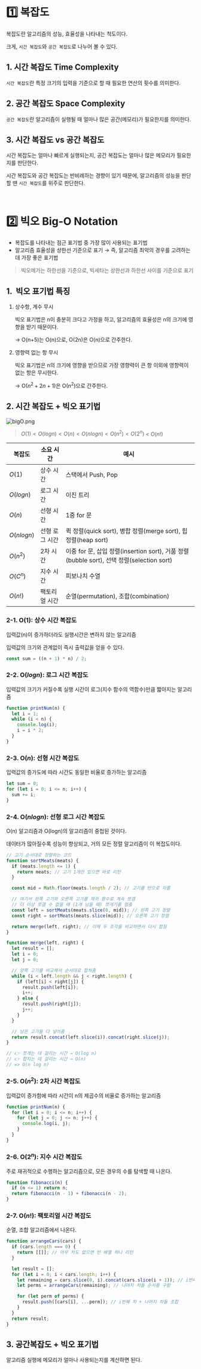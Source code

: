 # 1️⃣ 복잡도

복잡도란 알고리즘의 성능, 효율성을 나타내는 척도이다.

크게, `시간 복잡도`와 `공간 복잡도`로 나누어 볼 수 있다.

## 1. 시간 복잡도 Time Complexity

`시간 복잡도`란 특정 크기의 입력을 기준으로 할 때 필요한 연산의 횟수를 의미한다.

## 2. 공간 복잡도 Space Complexity

`공간 복잡도`란 알고리즘이 실행될 때 얼마나 많은 공간(메모리)가 필요한지를 의미한다.

## 3. 시간 복잡도 vs 공간 복잡도

시간 복잡도는 얼마나 빠르게 실행되는지, 공간 복잡도는 얼마나 많은 메모리가 필요한지를 판단한다.

시간 복잡도와 공간 복잡도는 반비례하는 경향이 있기 때문에, 알고리즘의 성능을 판단할 땐 `시간 복잡도`를 위주로 판단한다.

<br>

# 2️⃣ 빅오 Big-O Notation

- 복잡도를 나타내는 점근 표기법 중 가장 많이 사용되는 표기법
- 알고리즘 효율성을 상한선 기준으로 표기 → 즉, 알고리즘 최악의 경우를 고려하는데 가장 좋은 표기법

> 빅오메가는 하한선을 기준으로, 빅세타는 상한선과 하한선 사이를 기준으로 표기

## 1.  빅오 표기법 특징

1. 상수항, 계수 무시

   빅오 표기법은 n이 충분히 크다고 가정을 하고, 알고리즘의 효율성은 n의 크기에 영향을 받기 때문이다.

   → O(n+5)는 O(n)으로, O(2n)은 O(n)으로 간주한다.

2. 영향력 없는 항 무시

   빅오 표기법은 n의 크기에 영향을 받으므로 가장 영향력이 큰 항 이외에 영향력이 없는 항은 무시한다.

   → O($n^2 + 2n + 1$)은 O($n^2$)으로 간주한다.

## 2. 시간 복잡도 + 빅오 표기법

![bigO.png](./img/bigO/bigO.png)

> $O(1) < O(log n) < O(n) < O(n logn) < O(n^2) < O(2^n)$ < $O(n!)$

| 복잡도       | 소요 시간      | 예시                                                                                      |
| ------------ | -------------- | ----------------------------------------------------------------------------------------- |
| $O(1)$       | 상수 시간      | 스택에서 Push, Pop                                                                        |
| $O(log n)$   | 로그 시간      | 이진 트리                                                                                 |
| $O(n)$       | 선형 시간      | 1중 for 문                                                                                |
| $O(n log n)$ | 선형 로그 시간 | 퀵 정렬(quick sort), 병합 정렬(merge sort), 힙 정렬(heap sort)                            |
| $O(n^2)$     | 2차 시간       | 이중 for 문, 삽입 정렬(insertion sort), 거품 정렬(bubble sort), 선택 정렬(selection sort) |
| $O(C^n)$     | 지수 시간      | 피보나치 수열                                                                             |
| $O(n!)$      | 팩토리얼 시간  | 순열(permutation), 조합(combination)                                                      |

### 2-1. O(1): 상수 시간 복잡도

입력값(n)이 증가하더라도 실행시간은 변하지 않는 알고리즘

입력값의 크기와 관계없이 즉시 출력값을 얻을 수 있다.

```jsx
const sum = ((n + 1) * n) / 2;
```

### 2-2. O($logn$): 로그 시간 복잡도

입력값의 크기가 커질수록 실행 시간이 로그(지수 함수의 역함수)만큼 짧아지는 알고리즘

```jsx
function printNum(n) {
  let i = 1;
  while (i < n) {
    console.log(i);
    i = i * 2;
  }
}
```

### 2-3. O($n$): 선형 시간 복잡도

입력값의 증가도에 따라 시간도 동일한 비율로 증가하는 알고리즘

```jsx
let sum = 0;
for (let i = 0; i <= n; i++) {
  sum += i;
}
```

### 2-4. O($nlogn$): 선형 로그 시간 복잡도

O(n) 알고리즘과 O(logn)의 알고리즘이 중첩된 것이다.

데이터가 많아질수록 성능이 향상되고, 거의 모든 정렬 알고리즘이 이 복잡도이다.

```jsx
// 고기 순서대로 정렬하는 코드
function sortMeats(meats) {
  if (meats.length <= 1) {
    return meats; // 고기 1개만 있으면 바로 리턴
  }

  const mid = Math.floor(meats.length / 2); // 고기를 반으로 자름

  // 여기서 왼쪽 고기와 오른쪽 고기를 재귀 함수로 계속 쪼갬
  // 더 이상 쪼갤 수 없을 때 (1개 남을 때) 쪼개기를 멈춤
  const left = sortMeats(meats.slice(0, mid)); // 왼쪽 고기 정렬
  const right = sortMeats(meats.slice(mid)); // 오른쪽 고기 정렬

  return merge(left, right); // 이제 두 조각을 비교하면서 다시 합침
}

function merge(left, right) {
  let result = [];
  let i = 0;
  let j = 0;

  // 양쪽 고기를 비교해서 순서대로 합쳐줌
  while (i < left.length && j < right.length) {
    if (left[i] < right[j]) {
      result.push(left[i]);
      i++;
    } else {
      result.push(right[j]);
      j++;
    }
  }

  // 남은 고기들 다 넣어줌
  return result.concat(left.slice(i)).concat(right.slice(j));
}

// 👉 쪼개는 데 걸리는 시간 → O(log n)
// 👉 합치는 데 걸리는 시간 → O(n)
// => O(n log n)
```

### 2-5. O($n^2$): 2차 시간 복잡도

입력값이 증가함에 따라 시간이 n의 제곱수의 비율로 증가하는 알고리즘

```jsx
function printNum(n) {
  for (let i = 0; i <= n; i++) {
    for (let j = 0; j <= n; j++) {
      console.log(i, j);
    }
  }
}
```

### 2-6. O($2^n$): 지수 시간 복잡도

주로 재귀적으로 수행하는 알고리즘으로, 모든 경우의 수를 탐색할 때 나온다.

```jsx
function fibonacci(n) {
  if (n <= 1) return n;
  return fibonacci(n - 1) + fibonacci(n - 2);
}
```

### 2-7. O($n!$): 팩토리얼 시간 복잡도

순열, 조합 알고리즘에서 나온다.

```jsx
function arrangeCars(cars) {
  if (cars.length === 0) {
    return [[]]; // 아무 차도 없으면 빈 배열 하나 리턴
  }

  let result = [];
  for (let i = 0; i < cars.length; i++) {
    let remaining = cars.slice(0, i).concat(cars.slice(i + 1)); // i번째 차를 뺌
    let perms = arrangeCars(remaining); // 나머지 차들 순서를 구함

    for (let perm of perms) {
      result.push([cars[i], ...perm]); // i번째 차 + 나머지 차들 조합
    }
  }
  return result;
}
```

## 3. 공간복잡도 + 빅오 표기법

알고리즘 실행에 메모리가 얼마나 사용되는지를 계산하면 된다.
